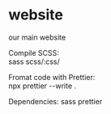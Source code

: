# website
our main website

Compile SCSS:  
sass scss/:css/


Fromat code with Prettier:  
npx prettier --write .


Dependencies:
sass
prettier